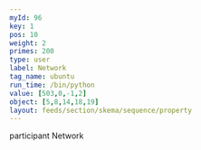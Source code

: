 ```yaml
---
myId: 96
key: 1
pos: 10
weight: 2
primes: 200
type: user
label: Network
tag_name: ubuntu
run_time: /bin/python
value: [503,0,-1,2]
object: [5,8,14,18,19]
layout: feeds/section/skema/sequence/property
---
```

participant Network
